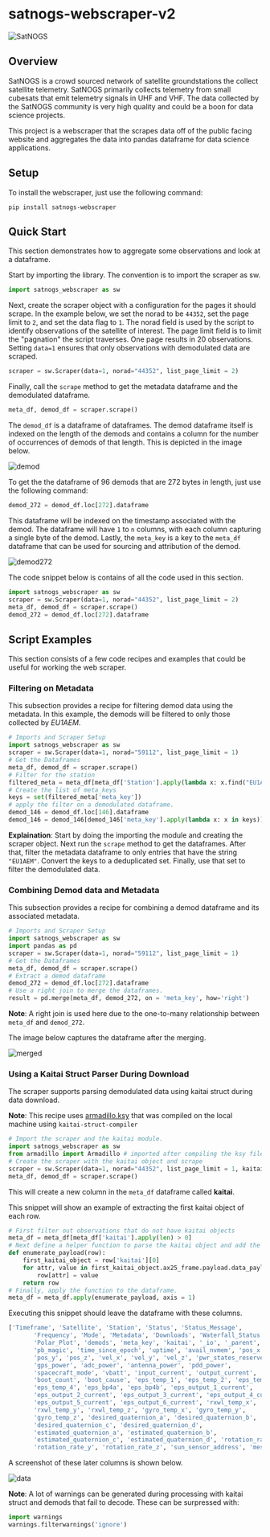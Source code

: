 # satnogs-webscraper-v2

![SatNOGS](sources/satnogs.png)

## Overview

SatNOGS is a crowd sourced network of satellite groundstations the collect satellite telemetry. SatNOGS primarily collects
telemetry from small cubesats that emit telemetry signals in UHF and VHF. The data collected by the SatNOGS community is very high
quality and could be a boon for data science projects.

This project is a webscraper that the scrapes data off of the public facing website and aggregates the data into pandas
dataframe for data science applications.

## Setup

To install the webscraper, just use the following command:
```commandline
pip install satnogs-webscraper
```

## Quick Start

This section demonstrates how to aggregate some observations and look at a dataframe.

Start by importing the library. The convention is to import the scraper as sw.

```python
import satnogs_webscraper as sw
```

Next, create the scraper object with a configuration for the pages it should scrape. In the example below, we set the 
norad to be `44352`, set the page limit to `2`, and set the data flag to `1`. The norad field is used by the script to
identify observations of the satellite of interest. The page limit field is to limit the "pagnation" the script traverses. One
page results in 20 observations. Setting `data=1` ensures that only observations with demodulated data are scraped. 

```python
scraper = sw.Scraper(data=1, norad="44352", list_page_limit = 2)
```

Finally, call the `scrape` method to get the metadata dataframe and the demodulated dataframe.

```python
meta_df, demod_df = scraper.scrape()
```

The `demod_df` is a dataframe of dataframes. The demod dataframe itself is indexed on the length of the demods and contains
a column for the number of occurrences of demods of that length. This is depicted in the image below. 

![demod](sources/demod.png)

To get the the dataframe of 96 demods that are 272 bytes in length, just use the following command:

```python
demod_272 = demod_df.loc[272].dataframe
```

This dataframe will be indexed on the timestamp associated with the demod. The dataframe will have `1` to `n` columns, with
each column capturing a single byte of the demod. Lastly, the `meta_key` is a key to the `meta_df` dataframe that can be used
for sourcing and attribution of the demod.

![demod272](sources/demod272.png)

The code snippet below is contains of all the code used in this section.

```python
import satnogs_webscraper as sw
scraper = sw.Scraper(data=1, norad="44352", list_page_limit = 2)
meta_df, demod_df = scraper.scrape()
demod_272 = demod_df.loc[272].dataframe
```

## Script Examples

This section consists of a few code recipes and examples that could be useful for working the web scraper.

### Filtering on Metadata
This subsection provides a recipe for filtering demod data using the metadata. In this example, the demods will be filtered
to only those collected by _EU1AEM_.

```python
# Imports and Scraper Setup
import satnogs_webscraper as sw
scraper = sw.Scraper(data=1, norad="59112", list_page_limit = 1)
# Get the Dataframes
meta_df, demod_df = scraper.scrape()
# Filter for the station
filtered_meta = meta_df[meta_df['Station'].apply(lambda x: x.find("EU1AEM") != -1)]
# Create the list of meta_keys
keys = set(filtered_meta['meta_key'])
# apply the filter on a demodulated dataframe.
demod_146 = demod_df.loc[146].dataframe
demod_146 = demod_146[demod_146['meta_key'].apply(lambda x: x in keys)]
```

__Explaination__: Start by doing the importing the module and creating the scraper object. Next run the `scrape` method to get 
the dataframes. After that, filter the metadata dataframe to only entries that have the string `"EU1AEM"`. Convert the 
keys to a deduplicated set. Finally, use that set to filter the demodulated data.


### Combining Demod data and Metadata

This subsection provides a recipe for combining a demod dataframe and its associated metadata.

```python
# Imports and Scraper Setup
import satnogs_webscraper as sw
import pandas as pd
scraper = sw.Scraper(data=1, norad="59112", list_page_limit = 1)
# Get the Dataframes
meta_df, demod_df = scraper.scrape()
# Extract a demod dataframe
demod_272 = demod_df.loc[272].dataframe
# Use a right join to merge the dataframes.
result = pd.merge(meta_df, demod_272, on = 'meta_key', how='right')
```
__Note__: A right join is used here due to the one-to-many relationship between `meta_df` and `demod_272`.

The image below captures the dataframe after the merging.

![merged](sources/merged.png)

### Using a Kaitai Struct Parser During Download

The scraper supports parsing demodulated data using kaitai struct during data download.

__Note__: This recipe uses [armadillo.ksy]() that was compiled on the local machine using `kaitai-struct-compiler`

```python
# Import the scraper and the kaitai module.
import satnogs_webscraper as sw
from armadillo import Armadillo # imported after compiling the ksy file.
# Create the scraper with the kaitai object and scrape
scraper = sw.Scraper(data=1, norad="44352", list_page_limit = 1, kaitai_interface=Armadillo)
meta_df, demod_df = scraper.scrape()
```

This will create a new column in the `meta_df` dataframe called __kaitai__. 

This snippet will show an example of extracting the first kaitai object of each row.

```python
# First filter out observations that do not have kaitai objects
meta_df = meta_df[meta_df['kaitai'].apply(len) > 0]
# Next define a helper function to parse the kaitai object and add the key/value pairs to the dataframe
def enumerate_payload(row):
    first_kaitai_object = row['kaitai'][0]
    for attr, value in first_kaitai_object.ax25_frame.payload.data_payload.__dict__.items():
        row[attr] = value
    return row
# Finally, apply the function to the dataframe. 
meta_df = meta_df.apply(enumerate_payload, axis = 1)
```

Executing this snippet should leave the dataframe with these columns.
```python
['Timeframe', 'Satellite', 'Station', 'Status', 'Status_Message',
       'Frequency', 'Mode', 'Metadata', 'Downloads', 'Waterfall_Status',
       'Polar_Plot', 'demods', 'meta_key', 'kaitai', '_io', '_parent', '_root',
       'pb_magic', 'time_since_epoch', 'uptime', 'avail_nvmem', 'pos_x',
       'pos_y', 'pos_z', 'vel_x', 'vel_y', 'vel_z', 'pwr_states_reserved',
       'gps_power', 'adc_power', 'antenna_power', 'pdd_power',
       'spacecraft_mode', 'vbatt', 'input_current', 'output_current',
       'boot_count', 'boot_cause', 'eps_temp_1', 'eps_temp_2', 'eps_temp_3',
       'eps_temp_4', 'eps_bp4a', 'eps_bp4b', 'eps_output_1_current',
       'eps_output_2_current', 'eps_output_3_current', 'eps_output_4_current',
       'eps_output_5_current', 'eps_output_6_current', 'rxwl_temp_x',
       'rxwl_temp_y', 'rxwl_temp_z', 'gyro_temp_x', 'gyro_temp_y',
       'gyro_temp_z', 'desired_quaternion_a', 'desired_quaternion_b',
       'desired_quaternion_c', 'desired_quaternion_d',
       'estimated_quaternion_a', 'estimated_quaternion_b',
       'estimated_quaternion_c', 'estimated_quaternion_d', 'rotation_rate_x',
       'rotation_rate_y', 'rotation_rate_z', 'sun_sensor_address', 'message']
```

A screenshot of these later columns is shown below.

![data](sources/payload_parsed.png)

__Note__: A lot of warnings can be generated during processing with kaitai struct and demods that fail to decode. These can 
be surpressed with:

```python
import warnings
warnings.filterwarnings('ignore')
```
